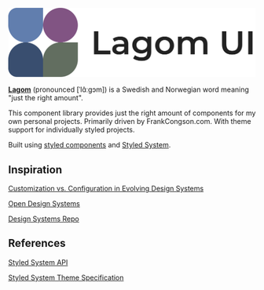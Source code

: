 ![lagom-ui](public/lagom-logo.svg)

[**Lagom**](https://en.wikipedia.org/wiki/Lagom) (pronounced [ˈlɑ̂ːɡɔm]) is a Swedish and Norwegian word meaning "just the right amount".

This component library provides just the right amount of components for my own personal projects. Primarily driven by FrankCongson.com. With theme support for individually styled projects.

Built using [styled components](https://styled-components.com/) and [Styled System](https://styled-system.com/).

## Inspiration

[Customization vs. Configuration in Evolving Design Systems](https://engineering.atspotify.com/2021/04/28/customization-vs-configuration-in-evolving-design-systems/)

[Open Design Systems](https://www.designsystems.com/open-design-systems/)

[Design Systems Repo](https://designsystemsrepo.com/design-systems)

## References

[Styled System API](https://styled-system.com/api)

[Styled System Theme Specification](https://styled-system.com/theme-specification)
